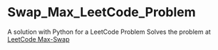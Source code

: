 # Swap_Max_LeetCode_Problem
A solution with Python for a LeetCode Problem
Solves the problem at [LeetCode Max-Swap](https://leetcode.com/problems/maximum-swap/)
